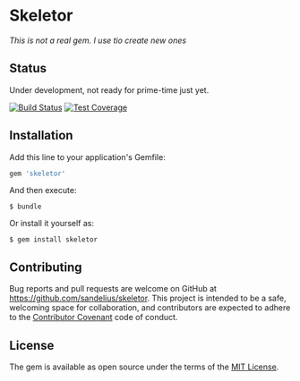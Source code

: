 # Skeletor

*This is not a real gem. I use tio create new ones*

## Status
Under development, not ready for prime-time just yet.

[![Build Status](https://travis-ci.org/sandelius/skeletor.svg?branch=master)](https://travis-ci.org/sandelius/skeletor)
[![Test Coverage](https://codeclimate.com/github/sandelius/skeletor/badges/coverage.svg)](https://codeclimate.com/github/sandelius/skeletor/coverage)

## Installation

Add this line to your application's Gemfile:

```ruby
gem 'skeletor'
```

And then execute:

    $ bundle

Or install it yourself as:

    $ gem install skeletor


## Contributing

Bug reports and pull requests are welcome on GitHub at https://github.com/sandelius/skeletor. This project is intended to be a safe, welcoming space for collaboration, and contributors are expected to adhere to the [Contributor Covenant](http://contributor-covenant.org) code of conduct.


## License

The gem is available as open source under the terms of the [MIT License](http://opensource.org/licenses/MIT).